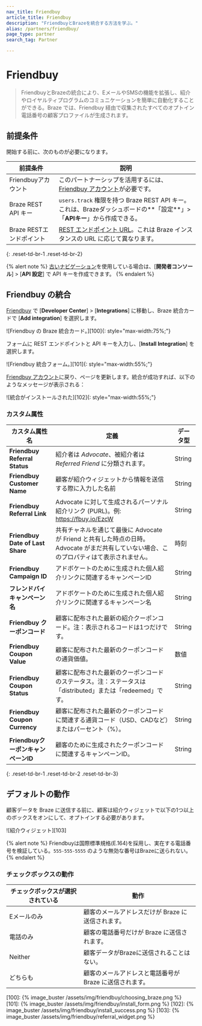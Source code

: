 ```yaml
---
nav_title: Friendbuy
article_title: Friendbuy
description: "FriendbuyとBrazeを統合する方法を学ぶ。"
alias: /partners/friendbuy/
page_type: partner
search_tag: Partner

---
```


# Friendbuy

> FriendbuyとBrazeの統合により、EメールやSMSの機能を拡張し、紹介やロイヤルティプログラムのコミュニケーションを簡単に自動化することができる。Braze では、Friendbuy 経由で収集されたすべてのオプトイン電話番号の顧客プロファイルが生成されます。

## 前提条件

開始する前に、次のものが必要になります。

| 前提条件          | 説明                                                                                                                              |
|-----------------------|------------------------------------------------------------------------------------------------------------------------------------------|
| Friendbuyアカウント   | このパートナーシップを活用するには、[Friendbuy アカウント][1]が必要です。                                                              |
| Braze REST API キー  | `users.track` 権限を持つ Braze REST API キー。これは、Brazeダッシュボードの**「設定**」>「**APIキー**」から作成できる。        |
| Braze RESTエンドポイント | [REST エンドポイント URL]({{site.baseurl}}/developer_guide/rest_api/basics/#endpoints)。これは Braze インスタンスの URL に応じて異なります。 |
{: .reset-td-br-1 .reset-td-br-2}

{% alert note %}
[古いナビゲーション]({{site.baseurl}}/navigation)を使用している場合は、\[**開発者コンソール**] > \[**API 設定**] で API キーを作成できます。
{% endalert %}

## Friendbuy の統合

[Friendbuy][1] で \[**Developer Center**] > \[**Integrations**] に移動し、Braze 統合カードで \[**Add integration**] を選択します。

![Friendbuy の Braze 統合カード。][100]{: style="max-width:75%;"}

フォームに REST エンドポイントと API キーを入力し、\[**Install Integration**] を選択します。

![Friendbuy 統合フォーム。][101]{: style="max-width:55%;"}

[Friendbuy アカウント][1]に戻り、ページを更新します。統合が成功すれば、以下のようなメッセージが表示される：

![統合がインストールされた][102]{: style="max-width:55%;"}

### カスタム属性

| カスタム属性名            | 定義                                                                                                                                         | データ型 |
|----------------------------------|----------------------------------------------------------------------------------------------------------------------------------------------------|-----------|
| **Friendbuy Referral Status**    | 紹介者は *Advocate*、被紹介者は *Referred Friend* に分類されます。                                                          | String    |
| **Friendbuy Customer Name**      | 顧客が紹介ウィジェットから情報を送信する際に入力した名前                                                                 | String    |
| **Friendbuy Referral Link**      | Advocate に対して生成されるパーソナル紹介リンク (PURL)。例: https://fbuy.io/EzcW                                                       | String    |
| **Friendbuy Date of Last Share** | 共有チャネルを通じて最後に Advocate が Friend と共有した時点の日時。Advocate がまだ共有していない場合、このプロパティはて表示されません。 | 時刻      |
| **Friendbuy Campaign ID**        | アドボケートのために生成された個人紹介リンクに関連するキャンペーンID                                                               | String    |
| **フレンドバイキャンペーン名**      | アドボケートのために生成された個人紹介リンクに関連するキャンペーン名                                                             | String    |
| **Friendbuy クーポンコード**        | 顧客に配布された最新の紹介クーポンコード。注：表示されるコードは1つだけです。                                            | String    |
| **Friendbuy Coupon Value**       | 顧客に配布された最新のクーポンコードの通貨価値。                                                                     | 数値    |
| **Friendbuy Coupon Status**      | 顧客に配布された最新のクーポンコードのステータス。注：ステータスは「distributed」または「redeemed」です。                            | String    |
| **Friendbuy Coupon Currency**    | 顧客に配布された最新のクーポンコードに関連する通貨コード（USD、CADなど）またはパーセント（%）。                             | String    |
| **FriendbuyクーポンキャンペーンID** | 顧客のために生成されたクーポンコードに関連するキャンペーンID。                                                                          | String    |
{: .reset-td-br-1 .reset-td-br-2 .reset-td-br-3}

## デフォルトの動作

顧客データを Braze に送信する前に、顧客は紹介ウィジェットで以下の1つ以上のボックスをオンにして、オプトインする必要があります。

![紹介ウィジェット][103]

{% alert note %}
Friendbuyは国際標準規格(E.164)を採用し、実在する電話番号を検証している。`555-555-5555` のような無効な番号はBrazeに送られない。
{% endalert %}

### チェックボックスの動作

| チェックボックスが選択されている | 動作                                                        |
|-------------------|-----------------------------------------------------------------|
| Eメールのみ        | 顧客のメールアドレスだけが Braze に送信されます。             |
| 電話のみ        | 顧客の電話番号だけが Braze に送信されます。              |
| Neither           | 顧客データがBrazeに送信されることはない。                              |
| どちらも              | 顧客のメールアドレスと電話番号が Braze に送信されます。 |

[1]: https://retailer.friendbuy.io/
[100]: {% image_buster /assets/img/friendbuy/choosing_braze.png %}
[101]: {% image_buster /assets/img/friendbuy/install_form.png %}
[102]: {% image_buster /assets/img/friendbuy/install_success.png %}
[103]: {% image_buster /assets/img/friendbuy/referral_widget.png %}
